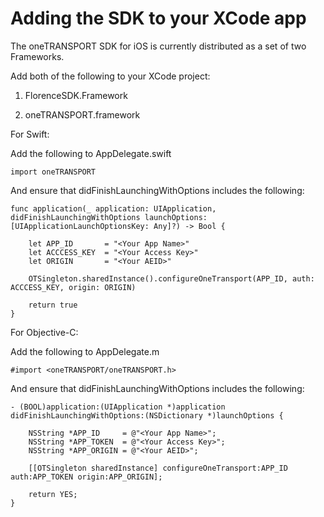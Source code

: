Adding the SDK to your XCode app
================================

The oneTRANSPORT SDK for iOS is currently distributed as a set of two Frameworks.

Add both of the following to your XCode project:

1. FlorenceSDK.Framework

2. oneTRANSPORT.framework

For Swift:

Add the following to AppDelegate.swift

	import oneTRANSPORT

And ensure that didFinishLaunchingWithOptions includes the following: 

	func application(_ application: UIApplication, didFinishLaunchingWithOptions launchOptions: [UIApplicationLaunchOptionsKey: Any]?) -> Bool {   
	
		let APP_ID       = "<Your App Name>"
		let ACCCESS_KEY  = "<Your Access Key>"
		let ORIGIN       = "<Your AEID>"
	
		OTSingleton.sharedInstance().configureOneTransport(APP_ID, auth: ACCCESS_KEY, origin: ORIGIN)
	
	    return true
    }



For Objective-C:

Add the following to AppDelegate.m

	#import <oneTRANSPORT/oneTRANSPORT.h>

And ensure that didFinishLaunchingWithOptions includes the following: 

	- (BOOL)application:(UIApplication *)application didFinishLaunchingWithOptions:(NSDictionary *)launchOptions {

	    NSString *APP_ID     = @"<Your App Name>";
	    NSString *APP_TOKEN  = @"<Your Access Key>";
	    NSString *APP_ORIGIN = @"<Your AEID>";
	    
	    [[OTSingleton sharedInstance] configureOneTransport:APP_ID auth:APP_TOKEN origin:APP_ORIGIN];
	    
	    return YES;
	}

